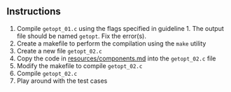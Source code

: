 ## Instructions
1. Compile `getopt_01.c` using the flags specified in guideline 1. The output file should be named `getopt`. Fix the error(s).
2. Create a makefile to perform the compilation using the `make` utility
3. Create a new file `getopt_02.c`
4. Copy the code in [resources/components.md](https://github.com/Berthran/C_Lessons/blob/main/getopt/resources/components.md) into the `getopt_02.c` file
5. Modify the makefile to compile `getopt_02.c`
6. Compile `getopt_02.c`
7. Play around with the test cases
